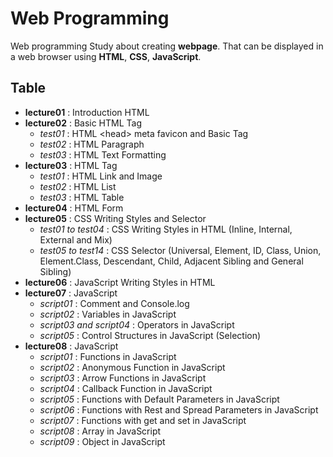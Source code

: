 # Web Programming

Web programming Study about creating **webpage**. That can be displayed in a web browser using **HTML**, **CSS**, **JavaScript**.

## Table

- **lecture01** : Introduction HTML
- **lecture02** : Basic HTML Tag
  - _test01_ : HTML \<head\> meta favicon and Basic Tag
  - _test02_ : HTML Paragraph
  - _test03_ : HTML Text Formatting
- **lecture03** : HTML Tag
  - _test01_ : HTML Link and Image
  - _test02_ : HTML List
  - _test03_ : HTML Table
- **lecture04** : HTML Form
- **lecture05** : CSS Writing Styles and Selector
  - _test01 to test04_ : CSS Writing Styles in HTML (Inline, Internal, External and Mix)
  - _test05 to test14_ : CSS Selector (Universal, Element, ID, Class, Union, Element.Class, Descendant, Child, Adjacent Sibling and General Sibling)
- **lecture06** : JavaScript Writing Styles in HTML
- **lecture07** : JavaScript
  - _script01_ : Comment and Console.log
  - _script02_ : Variables in JavaScript
  - _script03 and script04_ : Operators in JavaScript
  - _script05_ : Control Structures in JavaScript (Selection)
- **lecture08** : JavaScript
  - _script01_ : Functions in JavaScript
  - _script02_ : Anonymous Function in JavaScript
  - _script03_ : Arrow Functions in JavaScript
  - _script04_ : Callback Function in JavaScript
  - _script05_ : Functions with Default Parameters in JavaScript
  - _script06_ : Functions with Rest and Spread Parameters in JavaScript
  - _script07_ : Functions with get and set in JavaScript
  - _script08_ : Array in JavaScript
  - _script09_ : Object in JavaScript

